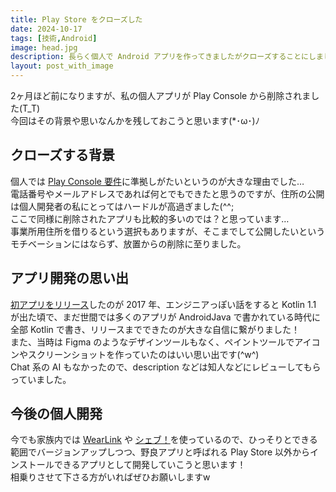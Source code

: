 ```yaml
---
title: Play Store をクローズした
date: 2024-10-17
tags: [技術,Android]
image: head.jpg
description: 長らく個人で Android アプリを作ってきましたがクローズすることにしました。
layout: post_with_image
---
```


2ヶ月ほど前になりますが、私の個人アプリが Play Console から削除されました(T_T)  
今回はその背景や思いなんかを残しておこうと思います(*･ω･)ﾉ

## クローズする背景

個人では [Play Console 要件](https://support.google.com/googleplay/android-developer/answer/10788890)に準拠しがたいというのが大きな理由でした…  
電話番号やメールアドレスであれば何とでもできたと思うのですが、住所の公開は個人開発者の私にとってはハードルが高過ぎました(^^;  
ここで同様に削除されたアプリも比較的多いのでは？と思っています…  
事業所用住所を借りるという選択もありますが、そこまでして公開したいというモチベーションにはならず、放置からの削除に至りました。

## アプリ開発の思い出

[初アプリをリリース](../first_app_release)したのが 2017 年、エンジニアっぽい話をすると Kotlin 1.1 が出た頃で、まだ世間では多くのアプリが AndroidJava で書かれている時代に全部 Kotlin で書き、リリースまでできたのが大きな自信に繋がりました！  
また、当時は Figma のようなデザインツールもなく、ペイントツールでアイコンやスクリーンショットを作っていたのはいい思い出です(^w^)  
Chat 系の AI もなかったので、description などは知人などにレビューしてもらっていました。

## 今後の個人開発

今でも家族内では [WearLink](https://github.com/bvlion/WearLink) や [シェブ！](https://github.com/bvlion/ShareBookmarks)を使っているので、ひっそりとできる範囲でバージョンアップしつつ、野良アプリと呼ばれる Play Store 以外からインストールできるアプリとして開発していこうと思います！  
相乗りさせて下さる方がいればぜひお願いしますw
